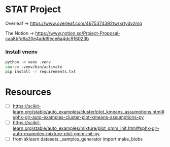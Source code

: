 # STAT Project

Overleaf -> https://www.overleaf.com/4675374392twrxrtydvzmq

The Notion -> https://www.notion.so/Project-Proposal-caa8bfd6a20e4add9ece6a4dc916023b

### Install vnenv

```bash
python -m venv .venv
source .venv/bin/activate
pip install -r requirements.txt
```

# Resources

- [ ] https://scikit-learn.org/stable/auto_examples/cluster/plot_kmeans_assumptions.html#sphx-glr-auto-examples-cluster-plot-kmeans-assumptions-py
- [ ] https://scikit-learn.org/stable/auto_examples/mixture/plot_gmm_init.html#sphx-glr-auto-examples-mixture-plot-gmm-init-py
- [ ] from sklearn.datasets._samples_generator import make_blobs
